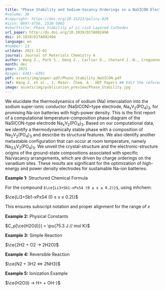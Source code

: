 ```yaml
---
title: "Phase Stability and Sodium-Vacancy Orderings in a NaSICON Electrode"
#volume: 36
#copyright: https://doi.org/10.15223/policy-029
#issn: 0897-4756, 1520-5002
#shorttitle: Phase Stability of Li-rich Layered Cathodes
url_paper: http://dx.doi.org/10.1039/D1TA09249A
doi: 10.1039/D1TA09249A
language: en
#number: 13
urldate: 2021-12-02
journal: Journal of Materials Chemistry A
author: Wang Z., Park S., Deng Z., Carlier D., Chotard J.-N., Croguennec L., Gautam, G. S., Cheetham A. K., Masquelier C. and Canepa P.
month: dec
year: 2021
#pages: 6381--6391
pdf: assets/img/paper-pdf/Phase_Stability_NaSICON.pdf
ref: Wang Z. et al., J. Mater. Chem. A - HOT Papers ## Edit the reference to yours
image: assets/img/publication_preview/Phase_Stability.jpg
---
```


We elucidate the thermodynamics of sodium (Na) intercalation into the sodium super-ionic conductor (NaSICON)-type electrode, Na<sub>x</sub>V<sub>2</sub>(PO<sub>4</sub>)<sub>3</sub>, for promising Na-ion batteries with high-power density. This is the first report of a computational temperature-composition phase diagram of the NaSICON-type electrode Na<sub>x</sub>V<sub>2</sub>(PO<sub>4</sub>)<sub>3</sub>. Based on our computational data, we identify a thermodynamically stable phase with a composition of Na<sub>2</sub>V<sub>2</sub>(PO<sub>4</sub>)<sub>3</sub> and describe its structural features. We also identify another metastable configuration that can occur at room temperature, namely Na<sub>3.5</sub>V<sub>2</sub>(PO<sub>4</sub>)<sub>3</sub>. We unveil the crystal-structure and the electronic-structure origins of the ground-state compositions associated with specific Na/vacancy arrangements, which are driven by charge orderings on the vanadium sites. These results are significant for the optimization of high-energy and power density electrodes for sustainable Na-ion batteries.


**Example 1:** Structured Chemical Formula

For the compound `$\ce{Li3+Sb1-xPxS4 (0 ≤ x ≤ 0.2)}$`, using mhchem:

$\ce{Li3+Sb1-xPxS4 (0 ≤ x ≤ 0.2)}$

This ensures subscript notation and proper alignment for the range of 𝑥

**Example 2:** Physical Constants

\$C_p[\ce{H2O(l)}] = \pu{75.3 J // mol K}$

**Example 3:** Simple Reaction

\$\ce{2H2 + O2 -> 2H2O}$

**Example 4:** Reversible Reaction

\$\ce{N2 + 3H2 <=> 2NH3}$

**Example 5:** Ionization Example

\$\ce{H2O(l) -> H+ + OH-}$

